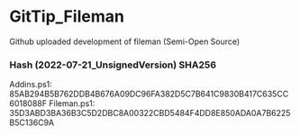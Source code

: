 # GitTip_Fileman
Github uploaded development of fileman   (Semi-Open Source)



### Hash (2022-07-21_UnsignedVersion) SHA256
Addins.ps1:  85AB294B5B762DDB4B676A09DC96FA382D5C7B641C9830B417C635CC6018088F
Fileman.ps1: 35D3ABD3BA36B3C5D2DBC8A00322CBD5484F4DD8E850ADA0A7B6225B5C136C9A